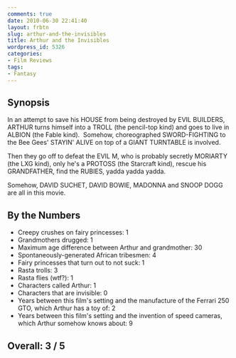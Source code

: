 ```yaml
---
comments: true
date: 2010-06-30 22:41:40
layout: frbtn
slug: arthur-and-the-invisibles
title: Arthur and the Invisibles
wordpress_id: 5326
categories:
- Film Reviews
tags:
- Fantasy
---
```


## Synopsis

In an attempt to save his HOUSE from being destroyed by EVIL BUILDERS, ARTHUR turns himself into a TROLL (the pencil-top kind) and goes to live in ALBION (the Fable kind).  Somehow, choreographed SWORD-FIGHTING to  the Bee Gees' STAYIN' ALIVE on top of a GIANT TURNTABLE is involved.

Then they go off to defeat the EVIL M, who is probably secretly MORIARTY (the LXG kind), only he's a PROTOSS (the Starcraft kind), rescue his GRANDFATHER, find the RUBIES, yadda yadda yadda.

Somehow, DAVID SUCHET, DAVID BOWIE, MADONNA and SNOOP DOGG are all in this movie.

## By the Numbers

  * Creepy crushes on fairy princesses: 1
  * Grandmothers drugged: 1
  * Maximum age difference between Arthur and grandmother: 30
  * Spontaneously-generated African tribesmen: 4
  * Fairy princesses that turn out to not suck: 1
  * Rasta trolls: 3
  * Rasta flies (wtf?): 1
  * Characters called Arthur: 1
  * Characters that are invisible: 0
  * Years between this film's setting and the manufacture of the Ferrari 250 GTO, which Arthur has a toy of: 2
  * Years between this film's setting and the invention of speed cameras, which Arthur somehow knows about: 9

## Overall: 3 / 5
